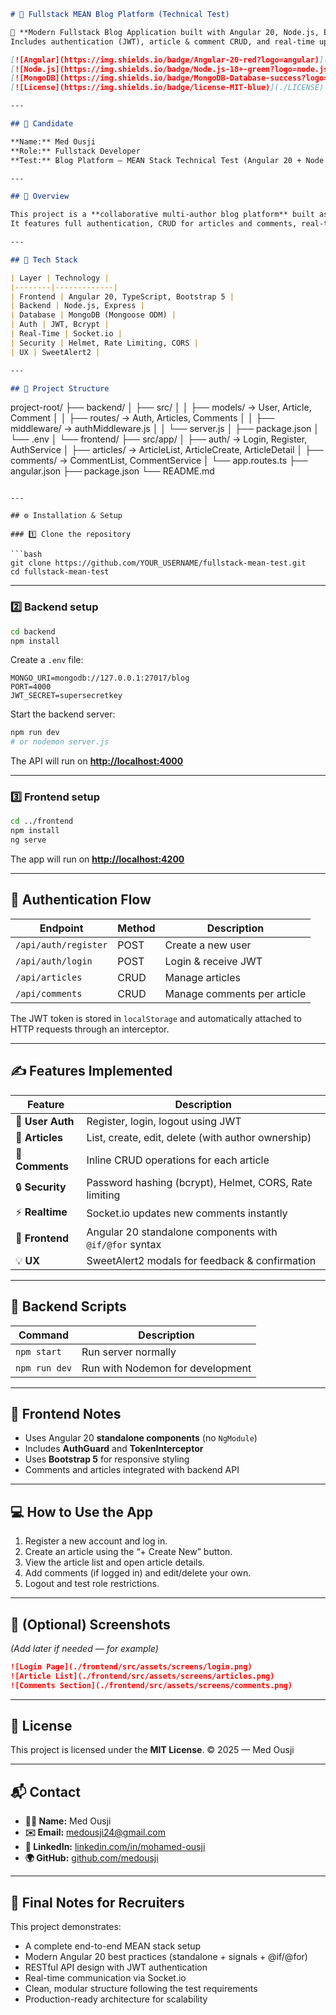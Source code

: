 
```markdown
# 🧩 Fullstack MEAN Blog Platform (Technical Test)

🚀 **Modern Fullstack Blog Application built with Angular 20, Node.js, Express, and MongoDB.**  
Includes authentication (JWT), article & comment CRUD, and real-time updates with Socket.io.  

[![Angular](https://img.shields.io/badge/Angular-20-red?logo=angular)](https://angular.io/)
[![Node.js](https://img.shields.io/badge/Node.js-18+-green?logo=node.js)](https://nodejs.org/)
[![MongoDB](https://img.shields.io/badge/MongoDB-Database-success?logo=mongodb)](https://www.mongodb.com/)
[![License](https://img.shields.io/badge/license-MIT-blue)](./LICENSE)

---

## 👤 Candidate

**Name:** Med Ousji  
**Role:** Fullstack Developer  
**Test:** Blog Platform – MEAN Stack Technical Test (Angular 20 + Node.js + MongoDB)

---

## 🧠 Overview

This project is a **collaborative multi-author blog platform** built as part of a technical test.  
It features full authentication, CRUD for articles and comments, real-time updates, and modern Angular 20 standalone components using the new `@if` / `@for` syntax.

---

## 🧩 Tech Stack

| Layer | Technology |
|--------|-------------|
| Frontend | Angular 20, TypeScript, Bootstrap 5 |
| Backend | Node.js, Express |
| Database | MongoDB (Mongoose ODM) |
| Auth | JWT, Bcrypt |
| Real-Time | Socket.io |
| Security | Helmet, Rate Limiting, CORS |
| UX | SweetAlert2 |

---

## 📁 Project Structure

```

project-root/
├── backend/
│   ├── src/
│   │   ├── models/        → User, Article, Comment
│   │   ├── routes/        → Auth, Articles, Comments
│   │   ├── middleware/    → authMiddleware.js
│   │   └── server.js
│   ├── package.json
│   └── .env
│
└── frontend/
├── src/app/
│   ├── auth/          → Login, Register, AuthService
│   ├── articles/      → ArticleList, ArticleCreate, ArticleDetail
│   ├── comments/      → CommentList, CommentService
│   └── app.routes.ts
├── angular.json
├── package.json
└── README.md

````

---

## ⚙️ Installation & Setup

### 1️⃣ Clone the repository

```bash
git clone https://github.com/YOUR_USERNAME/fullstack-mean-test.git
cd fullstack-mean-test
````

---

### 2️⃣ Backend setup

```bash
cd backend
npm install
```

Create a `.env` file:

```env
MONGO_URI=mongodb://127.0.0.1:27017/blog
PORT=4000
JWT_SECRET=supersecretkey
```

Start the backend server:

```bash
npm run dev
# or nodemon server.js
```

The API will run on **[http://localhost:4000](http://localhost:4000)**

---

### 3️⃣ Frontend setup

```bash
cd ../frontend
npm install
ng serve
```

The app will run on **[http://localhost:4200](http://localhost:4200)**

---

## 🔐 Authentication Flow

| Endpoint             | Method | Description                 |
| -------------------- | ------ | --------------------------- |
| `/api/auth/register` | POST   | Create a new user           |
| `/api/auth/login`    | POST   | Login & receive JWT         |
| `/api/articles`      | CRUD   | Manage articles             |
| `/api/comments`      | CRUD   | Manage comments per article |

The JWT token is stored in `localStorage` and automatically attached to HTTP requests through an interceptor.

---

## ✍️ Features Implemented

| Feature          | Description                                             |
| ---------------- | ------------------------------------------------------- |
| 👤 **User Auth** | Register, login, logout using JWT                       |
| 📰 **Articles**  | List, create, edit, delete (with author ownership)      |
| 💬 **Comments**  | Inline CRUD operations for each article                 |
| 🔒 **Security**  | Password hashing (bcrypt), Helmet, CORS, Rate limiting  |
| ⚡ **Realtime**   | Socket.io updates new comments instantly                |
| 🎨 **Frontend**  | Angular 20 standalone components with `@if/@for` syntax |
| 💡 **UX**        | SweetAlert2 modals for feedback & confirmation          |

---

## 🧱 Backend Scripts

| Command       | Description                      |
| ------------- | -------------------------------- |
| `npm start`   | Run server normally              |
| `npm run dev` | Run with Nodemon for development |

---

## 🧩 Frontend Notes

* Uses Angular 20 **standalone components** (no `NgModule`)
* Includes **AuthGuard** and **TokenInterceptor**
* Uses **Bootstrap 5** for responsive styling
* Comments and articles integrated with backend API

---

## 💻 How to Use the App

1. Register a new account and log in.
2. Create an article using the “+ Create New” button.
3. View the article list and open article details.
4. Add comments (if logged in) and edit/delete your own.
5. Logout and test role restrictions.

---

## 📸 (Optional) Screenshots

*(Add later if needed — for example)*

```markdown
![Login Page](./frontend/src/assets/screens/login.png)
![Article List](./frontend/src/assets/screens/articles.png)
![Comments Section](./frontend/src/assets/screens/comments.png)
```

---

## 🧾 License

This project is licensed under the **MIT License**.
© 2025 — Med Ousji

---

## 📬 Contact

* **👨‍💻 Name:** Med Ousji
* **✉️ Email:** [medousji24@gmail.com](mailto:medousji24@gmail.com)
* **🔗 LinkedIn:** [linkedin.com/in/mohamed-ousji](https://linkedin.com/in/mohamed-ousji)
* **🌍 GitHub:** [github.com/medousji](https://github.com/medousji)

---

## 🏁 Final Notes for Recruiters

This project demonstrates:

* A complete end-to-end MEAN stack setup
* Modern Angular 20 best practices (standalone + signals + @if/@for)
* RESTful API design with JWT authentication
* Real-time communication via Socket.io
* Clean, modular structure following the test requirements
* Production-ready architecture for scalability


